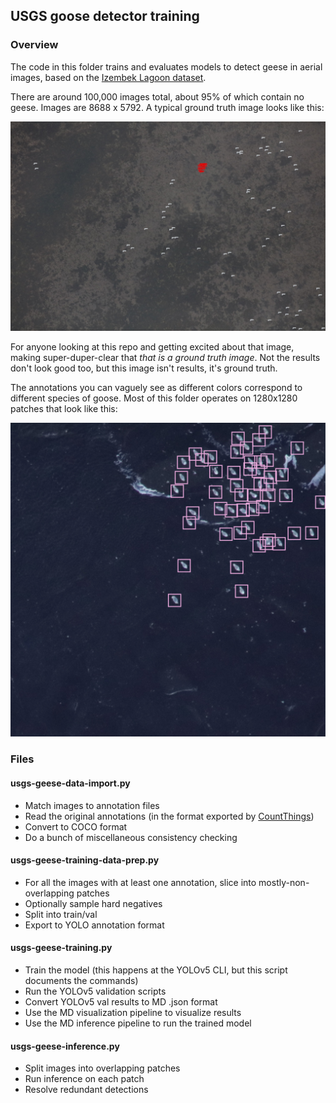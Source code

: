 ## USGS goose detector training

### Overview

The code in this folder trains and evaluates models to detect geese in aerial images, based on the <a href="https://www.usgs.gov/data/aerial-photo-imagery-fall-waterfowl-surveys-izembek-lagoon-alaska-2017-2019">Izembek Lagoon dataset</a>.

There are around 100,000 images total, about 95% of which contain no geese.  Images are 8688 x 5792.  A typical ground truth image looks like this:

<img src="sample_image.jpg">

For anyone looking at this repo and getting excited about that image, making super-duper-clear that *that is a ground truth image*.  Not the results don't look good too, but this image isn't results, it's ground truth.

The annotations you can vaguely see as different colors correspond to different species of goose.  Most of this folder operates on 1280x1280 patches that look like this:

<img src="annotated_patch.png">

### Files

#### usgs-geese-data-import.py

* Match images to annotation files
* Read the original annotations (in the format exported by [CountThings](https://countthings.com/))
* Convert to COCO format
* Do a bunch of miscellaneous consistency checking

#### usgs-geese-training-data-prep.py

* For all the images with at least one annotation, slice into mostly-non-overlapping patches
* Optionally sample hard negatives
* Split into train/val
* Export to YOLO annotation format

#### usgs-geese-training.py

* Train the model (this happens at the YOLOv5 CLI, but this script documents the commands)
* Run the YOLOv5 validation scripts
* Convert YOLOv5 val results to MD .json format
* Use the MD visualization pipeline to visualize results
* Use the MD inference pipeline to run the trained model

#### usgs-geese-inference.py

* Split images into overlapping patches
* Run inference on each patch
* Resolve redundant detections


